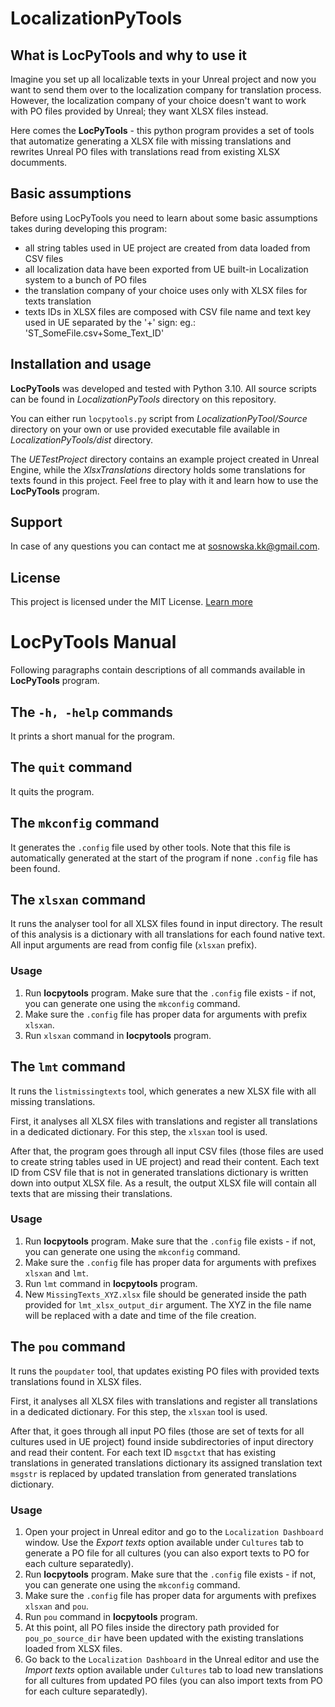 # LocalizationPyTools



## What is LocPyTools and why to use it

Imagine you set up all localizable texts in your Unreal project and now you want to send them over to the localization company for translation process. However, the localization company of your choice doesn't want to work with PO files provided by Unreal; they want XLSX files instead.

Here comes the __LocPyTools__ - this python program provides a set of tools that automatize generating a XLSX file with missing translations and rewrites Unreal PO files with translations read from existing XLSX documments.

## Basic assumptions

Before using LocPyTools you need to learn about some basic assumptions takes during developing this program:

- all string tables used in UE project are created from data loaded from CSV files
- all localization data have been exported from UE built-in Localization system to a bunch of PO files
- the translation company of your choice uses only with XLSX files for texts translation
- texts IDs in XLSX files are composed with CSV file name and text key used in UE separated by the '+' sign:
  eg.: 'ST_SomeFile.csv+Some_Text_ID'



## Installation and usage

__LocPyTools__ was developed and tested with Python 3.10. All source scripts can be found in *LocalizationPyTools* directory on this repository.

You can either run `locpytools.py` script from *LocalizationPyTool/Source* directory on your own or use provided executable file available in *LocalizationPyTools/dist* directory.

The *UETestProject* directory contains an example project created in Unreal Engine, while the *XlsxTranslations* directory holds some translations for texts found in this project. Feel free to play with it and learn how to use the __LocPyTools__ program.

## Support
In case of any questions you can contact me at sosnowska.kk@gmail.com.

## License
This project is licensed under the MIT License. [Learn more](https://choosealicense.com/licenses/mit/)




# LocPyTools Manual

Following paragraphs contain descriptions of all commands available in __LocPyTools__ program.

## The `-h, -help` commands

It prints a short manual for the program.

## The `quit` command

It quits the program.

## The `mkconfig` command

It generates the `.config` file used by other tools. Note that this file is automatically generated at the start of the program if none `.config` file has been found.

## The `xlsxan` command

It runs the analyser tool for all XLSX files found in input directory. The result of this analysis is a dictionary with all translations for each found native text. All input arguments are read from config file (`xlsxan` prefix).

### Usage

1. Run __locpytools__ program. Make sure that the `.config` file exists - if not, you can generate one using the `mkconfig` command.
2. Make sure the `.config` file has proper data for arguments with prefix `xlsxan`.
3. Run `xlsxan` command in __locpytools__ program.

## The `lmt` command

It runs the `listmissingtexts` tool, which generates a new XLSX file with all missing translations.

First, it analyses all XLSX files with translations and register all translations in a dedicated dictionary. For this step, the `xlsxan` tool is used.

After that, the program goes through all input CSV files (those files are used to create string tables used in UE project) and read their content. Each text ID from CSV file that is not in generated translations dictionary is written down into output XLSX file. As a result, the output XLSX file will contain all texts that are missing their translations.

### Usage

1. Run __locpytools__ program. Make sure that the `.config` file exists - if not, you can generate one using the `mkconfig` command.
2. Make sure the `.config` file has proper data for arguments with prefixes `xlsxan` and `lmt`.
3. Run `lmt` command in __locpytools__ program.
4. New `MissingTexts_XYZ.xlsx` file should be generated inside the path provided for `lmt_xlsx_output_dir` argument. The XYZ in the file name will be replaced with a date and time of the file creation.

## The `pou` command

It runs the `poupdater` tool, that updates existing PO files with provided texts translations found in XLSX files.

First, it analyses all XLSX files with translations and register all translations in a dedicated dictionary. For this step, the `xlsxan` tool is used.

After that, it goes through all input PO files (those are set of texts for all cultures used in UE project) found inside subdirectories of input directory and read their content. For each text ID `msgctxt` that has existing translations in generated translations dictionary its assigned translation text `msgstr` is replaced by updated translation from generated translations dictionary.

### Usage

1. Open your project in Unreal editor and go to the `Localization Dashboard` window. Use the *Export texts* option available under `Cultures` tab to generate a PO file for all cultures (you can also export texts to PO for each culture separatedly).
1. Run __locpytools__ program. Make sure that the `.config` file exists - if not, you can generate one using the `mkconfig` command.
1. Make sure the `.config` file has proper data for arguments with prefixes `xlsxan` and `pou`.
1. Run `pou` command in __locpytools__ program.
1. At this point, all PO files inside the directory path provided for `pou_po_source_dir` have been updated with the existing translations loaded from XLSX files.
1. Go back to the `Localization Dashboard` in the Unreal editor and use the *Import texts* option available under `Cultures` tab to load new translations for all cultures from updated PO files (you can also import texts from PO for each culture separatedly).